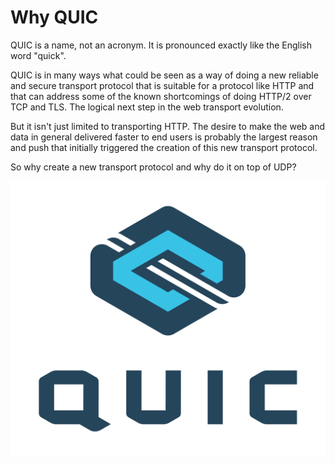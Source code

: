 # Why QUIC

QUIC is a name, not an acronym. It is pronounced exactly like the English word
"quick".

QUIC is in many ways what could be seen as a way of doing a new reliable and
secure transport protocol that is suitable for a protocol like HTTP and that
can address some of the known shortcomings of doing HTTP/2 over TCP and
TLS. The logical next step in the web transport evolution.

But it isn't just limited to transporting HTTP. The desire to make the web and
data in general delivered faster to end users is probably the largest reason
and push that initially triggered the creation of this new transport protocol.

So why create a new transport protocol and why do it on top of UDP?

![QUIC logo](../images/QUIC.png)
